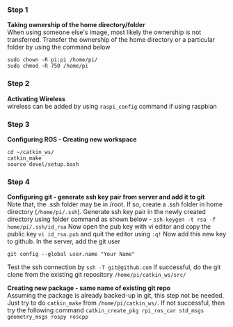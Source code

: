 ### Step 1 ###
**Taking ownership of the home directory/folder**  
When using someone else's image, most likely the ownership is not transferred. Transfer the ownership of the home directory or a particular folder by using the command below 
```
sudo chown -R pi:pi /home/pi/
sudo chmod -R 750 /home/pi
```
### Step 2 ###
**Activating Wireless**  
wireless can be added by using ```raspi_config``` command if using raspbian

### Step 3 ###  
**Configuring ROS - Creating new workspace**
```mkdir -p ~/catkin_ws/src
cd ~/catkin_ws/
catkin_make
source devel/setup.bash
```

### Step 4 ###

**Configuring git - generate ssh key pair from server and add it to git**  
Note that, the .ssh folder may be in /root. If so, create a .ssh folder in home directory (```/home/pi/.ssh```).
Generate ssh key pair in the newly created directory using folder command as shown below - 
```ssh-keygen -t rsa -f home/pi/.ssh/id_rsa```
Now open the pub key with vi editor and copy the public key
```vi id_rsa.pub``` and quit the editor using ```:q!``` 
Now add this new key to github. 
In the server, add the git user 
```git config --global user.email "you@example.com"
git config --global user.name "Your Name"
```
Test the ssh connection by 
```ssh -T git@github.com```
If successful, do the git clone from the existing git repository 
```/home/pi/catkin_ws/src/```

**Creating new package - same name of existing git repo**  
Assuming the package is already backed-up in git, this step not be needed. Just try to do ```catkin_make``` from ```/home/pi/catkin_ws/```. If not successful, then try the following command 
```catkin_create_pkg rpi_ros_car std_msgs geometry_msgs rospy roscpp```
